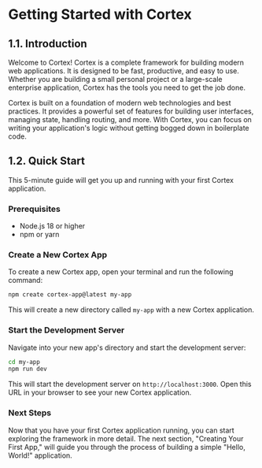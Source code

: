 # Getting Started with Cortex

## 1.1. Introduction

Welcome to Cortex! Cortex is a complete framework for building modern web applications. It is designed to be fast, productive, and easy to use. Whether you are building a small personal project or a large-scale enterprise application, Cortex has the tools you need to get the job done.

Cortex is built on a foundation of modern web technologies and best practices. It provides a powerful set of features for building user interfaces, managing state, handling routing, and more. With Cortex, you can focus on writing your application's logic without getting bogged down in boilerplate code.

## 1.2. Quick Start

This 5-minute guide will get you up and running with your first Cortex application.

### Prerequisites

*   Node.js 18 or higher
*   npm or yarn

### Create a New Cortex App

To create a new Cortex app, open your terminal and run the following command:

```bash
npm create cortex-app@latest my-app
```

This will create a new directory called `my-app` with a new Cortex application.

### Start the Development Server

Navigate into your new app's directory and start the development server:

```bash
cd my-app
npm run dev
```

This will start the development server on `http://localhost:3000`. Open this URL in your browser to see your new Cortex application.

### Next Steps

Now that you have your first Cortex application running, you can start exploring the framework in more detail. The next section, "Creating Your First App," will guide you through the process of building a simple "Hello, World!" application.
